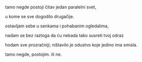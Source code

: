 tamo negde
postoji
čitav jedan
paralelni svet,

u kome se
sve
dogodilo
drugačije.

ostavljam sebe
u senkama i pohabanim
ogledalima,

nadam se
bez razloga
da ću nekada
tako susreti
tvoj
odraz

hodam sve
prozračniji;
ništavilo je
odustvo koje
jedino ima
smisla.

tamo negde,
postojim.
ili ne.
